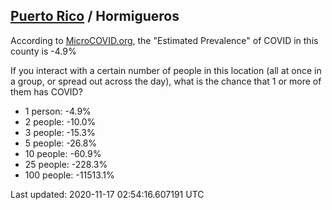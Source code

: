 
## [Puerto Rico](/united-states/puerto-rico) / Hormigueros

According to [MicroCOVID.org](http://microcovid.org),
the "Estimated Prevalence" of COVID in this county is -4.9%

If you interact with a certain number of people in this location
(all at once in a group, or spread out across the day), what is the chance that
1 or more of them has COVID?

- 1 person: -4.9%
- 2 people: -10.0%
- 3 people: -15.3%
- 5 people: -26.8%
- 10 people: -60.9%
- 25 people: -228.3%
- 100 people: -11513.1%

Last updated: 2020-11-17 02:54:16.607191 UTC

